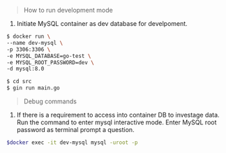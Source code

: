 > How to run development mode
1. Initiate MySQL container as dev database for develpoment.
```sh
$ docker run \
--name dev-mysql \
-p 3306:3306 \
-e MYSQL_DATABASE=go-test \
-e MYSQL_ROOT_PASSWORD=dev \
-d mysql:8.0
```
```sh
$ cd src
$ gin run main.go
```

> Debug commands
1. If there is a requirement to access into container DB to investage data. Run the command to enter mysql interactive mode. Enter MySQL root password as terminal prompt a question.
```sh
$docker exec -it dev-mysql mysql -uroot -p
```